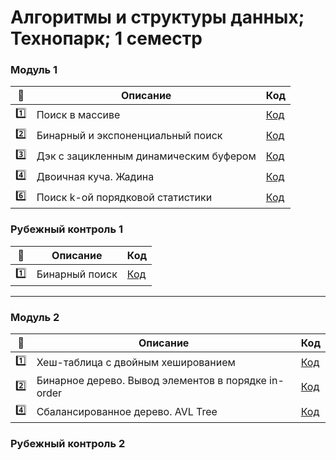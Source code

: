 # Алгоритмы и структуры данных; Технопарк; 1 семестр


### Модуль 1

| :1234: | Описание | Код |
| --- | --- | --- |
| :one: | Поиск в массиве | [Код](https://github.com/timoninas/algorithms-n-data-structures/blob/master/module_1/task_1_2/main.cpp) |
| :two: | Бинарный и экспоненциальный поиск | [Код](https://github.com/timoninas/algorithms-n-data-structures/blob/master/module_1/task_2_2/main.cpp) |
| :three: | Дэк с зацикленным динамическим буфером | [Код](https://github.com/timoninas/algorithms-n-data-structures/blob/master/module_1/task_3_2/main.cpp) |
| :four: | Двоичная куча. Жадина | [Код](https://github.com/timoninas/algorithms-n-data-structures/blob/master/module_1/task_4_1/main.cpp) |
| :six: | Поиск k-ой порядковой статистики | [Код](https://github.com/timoninas/algorithms-n-data-structures/blob/master/module_1/task_6_3/main.cpp) |

### Рубежный контроль 1

| :1234: | Описание | Код |
| --- | --- | --- |
| :one: | Бинарный поиск | [Код](https://github.com/timoninas/algorithms-n-data-structures/blob/master/module_1/rk_task_1/main.cpp) |


____

### Модуль 2

| :1234: | Описание | Код |
| --- | --- | --- |
| :one: | Хеш-таблица с двойным хешированием | [Код](https://github.com/timoninas/algorithms-n-data-structures/blob/master/module_2/task_1_2/main.cpp) |
| :two: | Бинарное дерево. Вывод элементов в порядке in-order | [Код](https://github.com/timoninas/algorithms-n-data-structures/blob/master/module_2/task_2_1/main.cpp) |
| :four: | Сбалансированное дерево. AVL Tree | [Код](https://github.com/timoninas/algorithms-n-data-structures/blob/master/module_2/task_4_2/main.cpp) |

### Рубежный контроль 2
